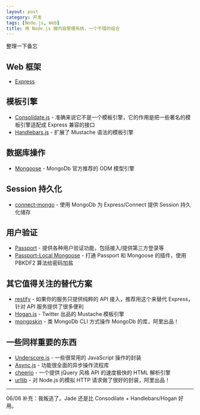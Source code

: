 ```yaml
---
layout: post
category: 开发
tags: [Node.js, Web]
title: 用 Node.js 做内容管理系统，一个不错的组合
---
```


整理一下备忘

## Web 框架

* [Express](https://github.com/visionmedia/express)

## 模板引擎

* [Consolidate.js](https://github.com/visionmedia/consolidate.js) - 准确来说它不是一个模板引擎，它的作用是把一些著名的模板引擎适配成 Express 兼容的接口
* [Handlebars.js](https://github.com/wycats/handlebars.js) - 扩展了 Mustache 语法的模板引擎

## 数据库操作

* [Mongoose](https://github.com/LearnBoost/mongoose) - MongoDb 官方推荐的 ODM 模型引擎

## Session 持久化

* [connect-mongo](https://github.com/kcbanner/connect-mongo) - 使用 MongoDb 为 Express/Connect 提供 Session 持久化储存

## 用户验证

* [Passport](https://github.com/jaredhanson/passport) - 提供各种用户验证功能，包括接入/提供第三方登录等
* [Passport-Local Mongoose](https://github.com/saintedlama/passport-local-mongoose) - 打通 Passport 和 Mongoose 的插件，使用 PBKDF2 算法给密码加盐

## 其它值得关注的替代方案

* [restify](http://mcavage.github.io/node-restify/) - 如果你的服务只提供纯粹的 API 接入，推荐用这个来替代 Express，针对 API 服务提供了很多便利
* [Hogan.js](https://github.com/twitter/hogan.js) - Twitter 出品的 Mustache 模板引擎
* [mongoskin](https://github.com/kissjs/node-mongoskin) - 类 MongoDb CLI 方式操作 MongoDb 的库，阿里出品！

## 一些同样重要的东西

* [Underscore.js](http://underscorejs.org/) - 一些很常用的 JavaScript 操作的封装
* [Async.js](https://github.com/caolan/async) - 功能很全面的异步操作流程库
* [cheerio](https://github.com/MatthewMueller/cheerio) - 一个提供 jQuery 风格 API 的速度极快的 HTML 解析引擎
* [urllib](https://github.com/TBEDP/urllib) - 对 Node.js 的模拟 HTTP 请求做了很好的封装，阿里出品！

----------

06/06 补充：我叛逃了。Jade 还是比 Consodilate + Handlebars/Hogan 好用。
